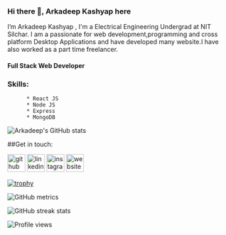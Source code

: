 



### Hi there 👋, Arkadeep Kashyap here

I’m Arkadeep Kashyap , I'm a Electrical Engineering Undergrad at NIT Silchar. I am a passionate for web development,programming and cross platform Desktop Applications and have developed many website.I have also worked as a part time freelancer. 
<!--![Full Stack Web Developer](https://arturssmirnovs.github.io/github-profile-readme-generator/images/banner.png)-->

#### Full Stack Web Developer

### Skills:
          * React JS
          * Node JS
          * Express
          * MongoDB

![Arkadeep's GitHub stats](https://github-readme-stats.vercel.app/api?username=kashyaparka&hide=contribs,prs)


##Get in touch:


[<img src='https://cdn.jsdelivr.net/npm/simple-icons@3.0.1/icons/github.svg' alt='github' height='40'>](https://github.com/kashyaparka)  [<img src='https://cdn.jsdelivr.net/npm/simple-icons@3.0.1/icons/linkedin.svg' alt='linkedin' height='40'>](https://www.linkedin.com/in/https://www.linkedin.com/in/arkadeep-kashyap-8a186bla7/)  [<img src='https://cdn.jsdelivr.net/npm/simple-icons@3.0.1/icons/instagram.svg' alt='instagram' height='40'>](https://www.instagram.com/kashyaparka/)  [<img src='https://cdn.jsdelivr.net/npm/simple-icons@3.0.1/icons/icloud.svg' alt='website' height='40'>](https://kashyaparka.github.io/)  


[![trophy](https://github-profile-trophy.vercel.app/?username=kashyaparka)](https://github.com/ryo-ma/github-profile-trophy)

![GitHub metrics](https://metrics.lecoq.io/kashyaparka)  

![GitHub streak stats](https://github-readme-streak-stats.herokuapp.com/?user=kashyaparka)  

![Profile views](https://gpvc.arturio.dev/kashyaparka)  
